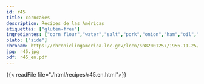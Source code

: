 ```yaml
---
id: r45
title: corncakes
description: Recipes de las Américas
etiquettas: ["gluten-free"]
ingredientes: ["corn flour","water","salt","pork","onion","ham","oil","pepper","tomato"]
plato: ["side"]
chronam: https://chroniclingamerica.loc.gov/lccn/sn82001257/1956-11-25/ed-1/seq-5/
jpg: r45.jpg
pdf: r45_en.pdf
---
```


{{< readFile file="./html/recipes/r45.en.html">}}